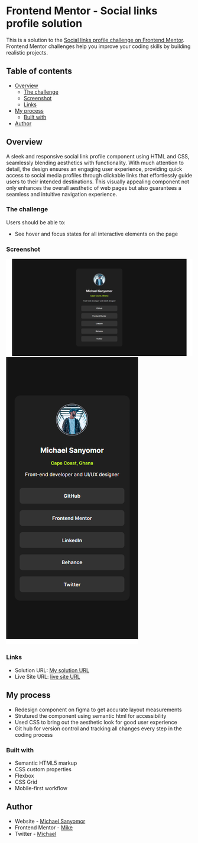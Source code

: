 # Frontend Mentor - Social links profile solution

This is a solution to the [Social links profile challenge on Frontend Mentor](https://www.frontendmentor.io/challenges/social-links-profile-UG32l9m6dQ). Frontend Mentor challenges help you improve your coding skills by building realistic projects. 

## Table of contents

- [Overview](#overview)
  - [The challenge](#the-challenge)
  - [Screenshot](#screenshot)
  - [Links](#links)
- [My process](#my-process)
  - [Built with](#built-with)
- [Author](#author)


## Overview
A sleek and responsive social link profile component using HTML and CSS, seamlessly blending aesthetics with functionality. With  much attention to detail, the design ensures an engaging user experience, providing quick access to social media profiles through clickable links that effortlessly guide users to their intended destinations. This visually appealing component not only enhances the overall aesthetic of web pages but also guarantees a seamless and intuitive navigation experience.
### The challenge

Users should be able to:

- See hover and focus states for all interactive elements on the page

### Screenshot

![](./assets/images/desktop.png)
![](./assets/images/mobile.png)


### Links

- Solution URL: [My solution URL](https://github.com/sanyomor-01/social-links-profile-main)
- Live Site URL: [live site URL ](https://https://social-links-profile-main-pi-rosy.vercel.app/)

## My process
- Redesign component on figma to get accurate layout measurements
- Strutured the component using semantic html for accessibility
- Used CSS to bring out the aesthetic look for good user experience
- Git hub for version control and tracking all changes every step in the coding process 

### Built with

- Semantic HTML5 markup
- CSS custom properties
- Flexbox
- CSS Grid
- Mobile-first workflow


## Author

- Website - [Michael Sanyomor](https://www.github/sanyomor-01)
- Frontend Mentor - [Mike](https://www.frontendmentor.io/profile/sanyomor-01)
- Twitter - [Michael](https://www.twitter.com/sanyo_mor)
